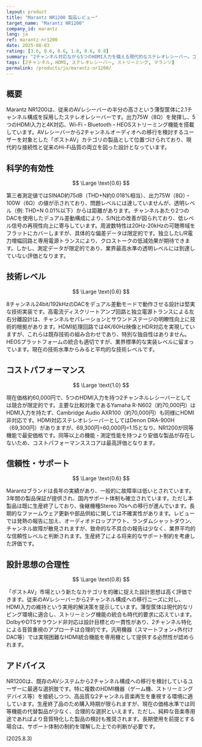 ```yaml
---
layout: product
title: "Marantz NR1200 製品レビュー"
target_name: "Marantz NR1200"
company_id: marantz
lang: ja
ref: marantz-nr1200
date: 2025-08-03
rating: [3.6, 0.6, 0.6, 1.0, 0.6, 0.8]
summary: "2チャンネル対応ながら5つのHDMI入力を備える現代的なステレオレシーバー。コンパクトな筐体に必要十分な機能を詰め込んだ「ポストAV」市場向けの製品。"
tags: [2チャンネル, HDMI, ステレオレシーバー, ストリーミング, マランツ]
permalink: /products/ja/marantz-nr1200/
---
```

## 概要

Marantz NR1200は、従来のAVレシーバーの半分の高さという薄型筐体に2.1チャンネル構成を採用したステレオレシーバーです。出力75W（8Ω）を発揮し、5つのHDMI入力と4K対応、Wi-Fi・Bluetooth・HEOSストリーミング機能を搭載しています。AVレシーバーから2チャンネルオーディオへの移行を検討するユーザーを対象とした「ポストAV」カテゴリの製品として位置づけられており、現代的な接続性と従来のHi-Fi品質の両立を図った設計となっています。

## 科学的有効性

$$ \Large \text{0.6} $$

第三者測定値ではSINAD約75dB（THD+N約0.018%相当）、出力75W（8Ω）・100W（6Ω）の値が示されており、問題レベルには達していませんが、透明レベル（例: THD+N 0.01%以下）からは距離があります。チャンネルあたり2つのDACを使用したデュアル差動構成により、S/N比の改善が図られており、低レベル信号の再現性向上に寄与しています。周波数特性は20Hz-20kHzの可聴帯域をフラットにカバーしますが、具体的な偏差データは限定的です。独立したL/R電力増幅回路と専用電源トランスにより、クロストークの低減効果が期待できます。しかし、測定データが限定的であり、業界最高水準の透明レベルには到達していない評価となります。

## 技術レベル

$$ \Large \text{0.6} $$

8チャンネル24bit/192kHzのDACをデュアル差動モードで動作させる設計は堅実な技術実装です。高電流ディスクリートアンプ回路と独立電源トランスによる左右分離設計は、チャンネルセパレーションとサウンドステージの明瞭性向上に技術的根拠があります。HDMI処理回路では4K/60Hz映像とHDR対応を実現していますが、これらは既存技術の組み合わせであり、特別な独自性はありません。HEOSプラットフォームの統合も適切ですが、業界標準的な実装レベルに留まっています。現在の技術水準からみると平均的な技術レベルです。

## コストパフォーマンス

$$ \Large \text{1.0} $$

現在価格約60,000円で、5つのHDMI入力を持つ2チャンネルレシーバーとしては競合が限定的です。主要な比較対象であるYamaha R-N602（約70,000円）はHDMI入力を持たず、Cambridge Audio AXR100（約70,000円）も同様にHDMI非対応です。HDMI対応ステレオレシーバーとしてはDenon DRA-900H（69,300円）がありますが、69,300円÷60,000円=1.15となり、NR1200が同等機能で最安価格です。同等以上の機能・測定性能を持つより安価な製品が存在しないため、コストパフォーマンススコアは最高評価となります。

## 信頼性・サポート

$$ \Large \text{0.6} $$

Marantzブランドは長年の実績があり、一般的に故障率は低いとされています。3年間の製品保証が提供され、国内サポート体制も確立されています。ただし本製品は既に生産終了しており、後継機種Stereo 70sへの移行が進んでいます。長期的なファームウェア更新や部品供給に関しては不確実性があります。レビューでは発熱の報告に加え、オーディオドロップアウト、ランダムシャットダウン、チャンネル故障が散見されますが、致命的な不具合の報告は少なく、業界平均的な信頼性レベルと判断されます。生産終了による将来的なサポート制約を考慮した評価です。

## 設計思想の合理性

$$ \Large \text{0.8} $$

「ポストAV」市場という新たなカテゴリを的確に捉えた設計思想は高く評価できます。従来のAVレシーバーから2チャンネル構成への移行ニーズに対し、HDMI入力の維持という実用的解決策を提示しています。薄型筐体は現代的なリビング環境に適合し、ストリーミング機能の統合も時代的要求に応えています。DolbyやDTSサラウンド非対応は設計目標との一貫性があり、2チャンネル特化による音質重視のアプローチは合理的です。汎用機器（スマートフォン+外付けDAC等）では実現困難なHDMI統合機能を専用機として提供する必然性が認められます。

## アドバイス

NR1200は、既存のAVシステムから2チャンネル構成への移行を検討しているユーザーに最適な選択肢です。特に複数のHDMI機器（ゲーム機、ストリーミングデバイス等）を接続しつつ、高品質な2チャンネル音楽再生を重視する環境に適しています。生産終了品のため購入時期が限られますが、現在の価格水準では同等機能の代替製品が少なく、合理的な選択といえます。ただし、純粋な音楽専用途であればより音質特化した製品の検討も推奨されます。長期使用を前提とする場合は、サポート体制の制約を理解した上での判断が必要です。

(2025.8.3)
